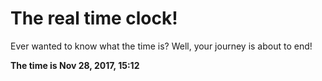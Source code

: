 # The real time clock!

Ever wanted to know what the time is? Well, your journey is about to end!

**The time is Nov 28, 2017, 15:12**